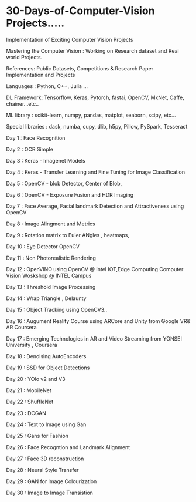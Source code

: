 # 30-Days-of-Computer-Vision Projects.....

Implementation of Exciting Computer Vision Projects

Mastering the Computer Vision : Working on Research dataset and Real world Projects.

References: Public Datasets, Competitions & Research Paper Implementation and Projects 

Languages : Python, C++, Julia ...

DL Framework: Tensorflow, Keras, Pytorch, fastai, OpenCV, MxNet, Caffe, chainer...etc..

ML library : scikit-learn, numpy, pandas, matplot, seaborn, scipy, etc...

Special libraries : dask, numba, cupy, dlib, h5py, Pillow, PySpark, Tesseract 

Day 1 : Face Recognition 

Day 2 : OCR Simple 

Day 3 : Keras - Imagenet Models

Day 4 : Keras - Transfer Learning and Fine Tuning for Image Classification

Day 5 : OpenCV - blob Detector, Center of Blob, 

Day 6 : OpenCV - Exposure Fusion and HDR Imaging

Day 7 : Face Average, Facial landmark Detection and Attractiveness using OpenCV

Day 8 : Image Alingment and Metrics

Day 9 : Rotation matrix to Euler ANgles , heatmaps, 

Day 10 : Eye Detector OpenCV

Day 11 : Non Photorealistic Rendering

Day 12 : OpenVINO using OpenCV @ Intel IOT,Edge Computing Computer Vision Woskshop @ INTEL Campus

Day 13 : Threshold Image Processing

Day 14 : Wrap Triangle , Delaunty 

Day 15 : Object Tracking using OpenCV3..

Day 16 : Augument Reality Course using ARCore and Unity from Google VR& AR Coursera

Day 17 : Emerging Technologies in AR and Video Streaming from YONSEI University , Coursera

Day 18 : Denoising AutoEncoders

Day 19 : SSD for Object Detections

Day 20 : YOlo v2 and V3

Day 21 : MobileNet

Day 22 : ShuffleNet

Day 23 : DCGAN

Day 24 : Text to Image using Gan

Day 25 : Gans for Fashion

Day 26 : Face Recogntion and Landmark Alignment 

Day 27 : Face 3D reconstruction

Day 28 : Neural Style Transfer

Day 29 : GAN for Image Colourization

Day 30 : Image to Image Transistion



